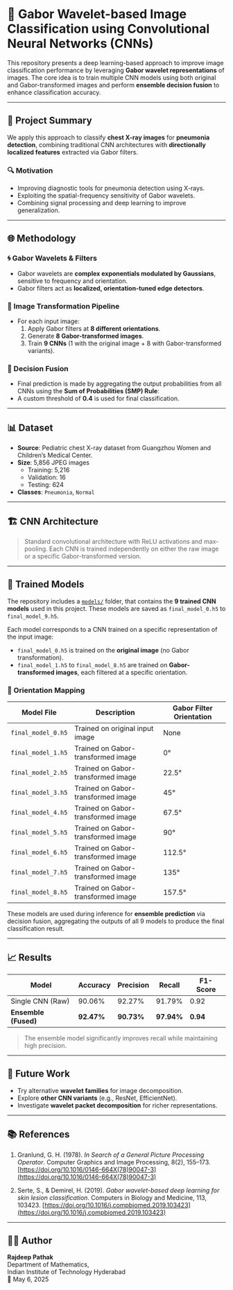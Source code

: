 # 🧠 Gabor Wavelet-based Image Classification using Convolutional Neural Networks (CNNs)

This repository presents a deep learning-based approach to improve image classification performance by leveraging **Gabor wavelet representations** of images. The core idea is to train multiple CNN models using both original and Gabor-transformed images and perform **ensemble decision fusion** to enhance classification accuracy.

---

## 📌 Project Summary

We apply this approach to classify **chest X-ray images** for **pneumonia detection**, combining traditional CNN architectures with **directionally localized features** extracted via Gabor filters.

### 🔍 Motivation

- Improving diagnostic tools for pneumonia detection using X-rays.
- Exploiting the spatial-frequency sensitivity of Gabor wavelets.
- Combining signal processing and deep learning to improve generalization.

---

## 🌐 Methodology

### 🌀 Gabor Wavelets & Filters

- Gabor wavelets are **complex exponentials modulated by Gaussians**, sensitive to frequency and orientation.
- Gabor filters act as **localized, orientation-tuned edge detectors**.

### 🔄 Image Transformation Pipeline

- For each input image:
  1. Apply Gabor filters at **8 different orientations**.
  2. Generate **8 Gabor-transformed images**.
  3. Train **9 CNNs** (1 with the original image + 8 with Gabor-transformed variants).

### 🧮 Decision Fusion

- Final prediction is made by aggregating the output probabilities from all CNNs using the **Sum of Probabilities (SMP) Rule**:
- A custom threshold of **0.4** is used for final classification.

---

## 📊 Dataset

- **Source**: Pediatric chest X-ray dataset from Guangzhou Women and Children’s Medical Center.
- **Size**: 5,856 JPEG images
  - Training: 5,216
  - Validation: 16
  - Testing: 624
- **Classes**: `Pneumonia`, `Normal`

---

## 🏗️ CNN Architecture

> Standard convolutional architecture with ReLU activations and max-pooling. Each CNN is trained independently on either the raw image or a specific Gabor-transformed version.

---

## 🧠 Trained Models

The repository includes a [`models/`](./models) folder, that contains the **9 trained CNN models** used in this project. These models are saved as `final_model_0.h5` to `final_model_9.h5`.

Each model corresponds to a CNN trained on a specific representation of the input image:

- `final_model_0.h5` is trained on the **original image** (no Gabor transformation).
- `final_model_1.h5` to `final_model_8.h5` are trained on **Gabor-transformed images**, each filtered at a specific orientation.

### 📐 Orientation Mapping

| Model File          | Description                        | Gabor Filter Orientation |
|---------------------|------------------------------------|---------------------------|
| `final_model_0.h5`  | Trained on original input image     | None                      |
| `final_model_1.h5`  | Trained on Gabor-transformed image  | 0°                        |
| `final_model_2.h5`  | Trained on Gabor-transformed image  | 22.5°                     |
| `final_model_3.h5`  | Trained on Gabor-transformed image  | 45°                       |
| `final_model_4.h5`  | Trained on Gabor-transformed image  | 67.5°                     |
| `final_model_5.h5`  | Trained on Gabor-transformed image  | 90°                       |
| `final_model_6.h5`  | Trained on Gabor-transformed image  | 112.5°                    |
| `final_model_7.h5`  | Trained on Gabor-transformed image  | 135°                      |
| `final_model_8.h5`  | Trained on Gabor-transformed image  | 157.5°                    |

These models are used during inference for **ensemble prediction** via decision fusion, aggregating the outputs of all 9 models to produce the final classification result.

---

## 📈 Results

| Model              | Accuracy | Precision | Recall | F1-Score |
|--------------------|----------|-----------|--------|----------|
| Single CNN (Raw)   | 90.06%   | 92.27%    | 91.79% | 0.92     |
| **Ensemble (Fused)** | **92.47%**   | **90.73%**    | **97.94%** | **0.94**     |

> The ensemble model significantly improves recall while maintaining high precision.

---

## 🔭 Future Work

- Try alternative **wavelet families** for image decomposition.
- Explore **other CNN variants** (e.g., ResNet, EfficientNet).
- Investigate **wavelet packet decomposition** for richer representations.

---

## 📚 References

1. Granlund, G. H. (1978). *In Search of a General Picture Processing Operator*. Computer Graphics and Image Processing, 8(2), 155–173. [https://doi.org/10.1016/0146-664X(78)90047-3](https://doi.org/10.1016/0146-664X(78)90047-3)

2. Serte, S., & Demirel, H. (2019). *Gabor wavelet-based deep learning for skin lesion classification*. Computers in Biology and Medicine, 113, 103423. [https://doi.org/10.1016/j.compbiomed.2019.103423](https://doi.org/10.1016/j.compbiomed.2019.103423)

---

## 👨‍🎓 Author

**Rajdeep Pathak**  
Department of Mathematics,  
Indian Institute of Technology Hyderabad  
📅 May 6, 2025

